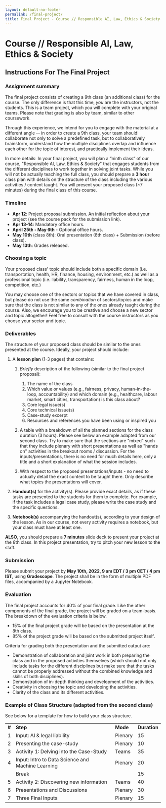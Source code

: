 ```yaml
---
layout: default-no-footer
permalink: /final-project/
title: Final Project - Course // Responsible AI, Law, Ethics & Society
---
```


# Course // Responsible AI, Law, Ethics & Society

## Instructions For The Final Project

### Assignment summary

The final project consists of creating a 9th class (an additional class) for the course. The only difference is that this time, *you* are the instructors, not the students.
This is a team project, which you will complete with your original teams. Please note that grading is also by team, similar to other coursework.


Through this experience, we intend for you to engage with the material at a different angle -- in order to create a 9th class, your team should collaborate not only to solve a predefined task, but to collaboratively brainstorm, understand how the multiple disciplines overlap and influence each other for the topic of interest, and practically implement their ideas. 


In more details:
In your final project, you will plan a “ninth class” of our course, "Responsible AI, Law, Ethics & Society" that engages students from the different disciplines to work together in solving joint tasks. While you will not be actually teaching the full class, you should prepare a **3 hour** class plan with details on the structure of the class including the various activities / content taught.
You will present your proposed class (~7 minutes) during the final class of this course.  


### Timeline

* **Apr 12**: Project proposal submission. An initial reflection about your project (see the course pack for the submission link).
* **Apr 13-14**: Mandatory office hours.
* **April 25th - May 6th** - Optional office hours.
* **May 10th** (class 8th): Oral presentation (8th class) + Submission (before class).
* **May 13th**: Grades released.



### Choosing a topic

Your proposed class' topic should include both a specific domain (i.e. transportation, health, HR, finance, housing, environment,  etc.) as well as a professional topic (i.e. liability, transparency, fairness, human in the loop, competition, etc.)

You may choose one of the sectors or topics that we have covered in class, but please do not use the same *combination* of sectors/topics and make sure that the class is not similar to any of the ones already taught during the course. Also, we encourage you to be creative and choose a new sector and topic altogether! Feel free to consult with the course instructors as you choose your sector and topic. 

### Deliverables

The structure of your proposed class should be similar to the ones presented at the course. Ideally, your project should include:

1. A **lesson plan** (1-3 pages) that contains:
   1. *Briefly* description of the following (similar to the final project proposal):
      1. The name of the class
      1. Which value or values (e.g., fairness, privacy, human-in-the-loop, accountability) and which domain (e.g., healthcare, labour market, smart cities, transportation) is this class about?
      1. Core legal issue(s)
      1. Core technical issue(s)
      1. Case-study excerpt
      1. Resources and references you have been using or inspired you  

   1. A table with a breakdown of all the planned sections for the class duration (3 hours). Please see below an example adapted from our second class. Try to make sure that the sections are "mixed" such that they include plenary with short presentations as well as "hands on" activities in the breakout rooms / discussion. For the inputs/presentations, there is no need for much details here, only a title and a short explanation of what the session includes.  

   1. With respect to the proposed presentations/inputs - no need to actually detail the exact content to be taught there. Only describe what topics the presentations will cover.

2. **Handout(s)** for the activity(s). Please provide exact details, as if these tasks are presented to the students for them to complete. For example, if the task includes a legal case study, please write the case study and the specific questions.

3. **Notebook(s)** accompanying the handout(s), according to your design of the lesson. As in our course, not every activity requires a notebook, but your class must have at least one.

**ALSO**, you should prepare a **7 minutes** slide deck to present your project at the 8th class. In this project presentation, try to pitch your new lesson to the staff.


### Submission

Please submit your project by **May 10th, 2022, 9 am EDT / 3 pm CET / 4 pm IST**, using **Gradescope**.
The project shall be in the form of multiple PDF files, accompanied by a Jupyter Notebook. 



### Evaluation

The final project accounts for 40% of your final grade. Like the other components of the final grade, the project will be graded on a team-basis.  The breakdown of the evaluation criteria is below. 

- 15% of the final project grade will be based on the presentation at the 8th class. 
- 85% of the project grade will be based on the submitted project itself.

Criteria for grading both the presentation and the submitted output are:

- Demonstration of collaboration and joint work in both preparing the class and in the proposed activities themselves (which should not only include tasks for the different disciplines but make sure that the tasks cannot be properly addressed without the combined knowledge and skills of both disciplines).
- Demonstration of in-depth thinking and development of the activities.
- Creativity in choosing the topic and developing the activities.
- Clarity of the class and its different activities.


### Example of Class Structure (adapted from the second class)

See below for a template for how to build your class structure.

<table>
  <tr>
    <td><b>#</b></td>
    <td><b>Step</b></td>
    <td><b>Mode</b></td>
    <td><b>Duration</b></td>
  </tr>
  <tr>
    <td>1</td>
    <td>Input: AI & legal liability</td>
    <td>Plenary</td>
    <td>15</td>
  </tr>
  <tr>
    <td>2</td>
    <td>Presenting the case-study</td>
    <td>Plenary</td>
    <td>10</td>
  </tr>
  <tr>
    <td>3</td>
    <td>Activity 1: Delving into the Case-Study</td>
    <td>Teams</td>
    <td>35</td>
  </tr>
  <tr>
    <td>4</td>
    <td>Input: Intro to Data Science and Machine Learning</td>
    <td>Plenary</td>
    <td>20</td>
  </tr>
  </tr>
    <td></td>
    <td colspan="2">Break</td>
    <td>15</td>
  </tr> 
   <tr>
    <td>5</td>
    <td>Activity 2: Discovering new information</td>
    <td>Teams</td>
    <td>40</td>
  </tr>
  <tr>
    <td>6</td>
    <td>Presentations and Discussions</td>
    <td>Plenary</td>
    <td>30</td>
  </tr>
  <tr>
    <td>7</td>
    <td>Three Final Inputs</td>
    <td>Plenary</td>
    <td>15</td>
  </tr>
</table>
